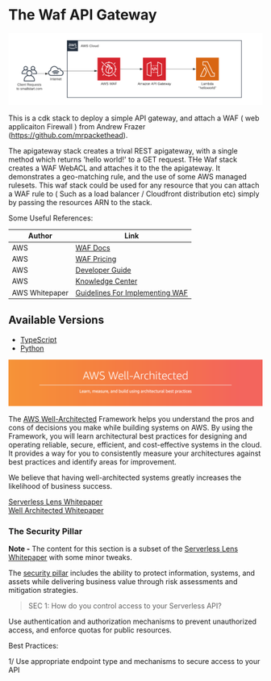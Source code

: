 # The Waf API Gateway

![architecture](img/the-waf-apigateway.png)

This is a cdk stack to deploy a simple API gateway, and attach a WAF ( web applicaiton Firewall ) from Andrew Frazer (<https://github.com/mrpackethead>).

The apigateway stack creates a trival REST apigateway, with a single method which returns 'hello world!' to a GET request. 
THe Waf stack creates a WAF WebACL and attaches it to the the apigateway. It demonstrates a geo-matching rule, and the use of some AWS managed rulesets. This waf stack could be used for any resource that you can attach a WAF rule to ( Such as a load balancer / Cloudfront distribution etc) simply by passing the resources ARN to the stack. 

Some Useful References:

| Author        | Link           |
| ------------- | ------------- |
| AWS      | [WAF Docs](https://aws.amazon.com/waf/) |
| AWS | [WAF Pricing](https://aws.amazon.com/waf/pricing/) |
| AWS | [Developer Guide](https://docs.aws.amazon.com/AmazonCloudFront/latest/DeveloperGuide/distribution-web-awswaf.html) |
| AWS | [Knowledge Center](https://aws.amazon.com/premiumsupport/knowledge-center/waf-block-common-attacks/) |
| AWS Whitepaper | [Guidelines For Implementing WAF](https://d1.awsstatic.com/whitepapers/guidelines-implementing-aws-waf.pdf) |


## Available Versions

 * [TypeScript](typescript/)
 * [Python](python/)

![AWS Well Architected](img/well_architected.png)

The [AWS Well-Architected](https://aws.amazon.com/architecture/well-architected/) Framework helps you understand the pros and cons of
decisions you make while building systems on AWS. By using the Framework, you will learn architectural best practices for designing and operating reliable, secure, efficient, and cost-effective systems in the cloud. It provides a way for you to consistently measure your architectures against best practices and identify areas for improvement.

We believe that having well-architected systems greatly increases the likelihood of business success.

[Serverless Lens Whitepaper](https://d1.awsstatic.com/whitepapers/architecture/AWS-Serverless-Applications-Lens.pdf) <br />
[Well Architected Whitepaper](http://d0.awsstatic.com/whitepapers/architecture/AWS_Well-Architected_Framework.pdf)

### The Security Pillar

<strong>Note -</strong> The content for this section is a subset of the [Serverless Lens Whitepaper](https://d1.awsstatic.com/whitepapers/architecture/AWS-Serverless-Applications-Lens.pdf) with some minor tweaks.

The [security pillar](https://d1.awsstatic.com/whitepapers/architecture/AWS-Serverless-Applications-Lens.pdf#page=38) includes the ability to protect information, systems, and assets while delivering business value through risk assessments and mitigation strategies.

> SEC 1: How do you control access to your Serverless API?

Use authentication and authorization mechanisms to prevent unauthorized access, and enforce quotas for public resources.

Best Practices:

1/ Use appropriate endpoint type and mechanisms to secure access to your API